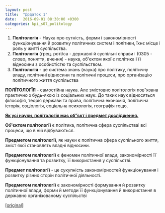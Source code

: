```yaml
---
layout: post
title:  "Додаток 1"
date:   2016-09-01 08:30:00 +0300
categories: kpi_s07_politology
---
```


1. **Політологія** - Наука про сутність, форми і закономірності функціонування й розвитку політичних систем і політики, їхнє місце і роль у житті суспільства.
2. **Політологія** (грец. роті/са - державні й суспільні справи і (0305 - слово, поняття, вчення) - наука, об'єктом якої є політика і її відносини з особистістю та суспільством.
3. **Політологія** - це система знань (наука) про політику, політичну владу, політичні відносини та політичні процеси, про організацію політичного життя суспільства

**ПОЛЇТОЛОГЇЯ** - самостійна наука. Але змістовно політологія пов”язана практично з будь-якою із соціальних наук. До таких наук відносяться філософія, теорія держави та права, політична економія, політична історія, соціологія, соціальна психологія, географія тощо.

<u><b>Як усі науки, політологія має об”єкт і предмет дослідження.</b></u>


**Об'єктом політології** є політика, політична сфера суспільстваі всі процеси, що в ній відбуваються.

**Предметом політології**, як науки є політична сфера суспільного життя, зміст якої становлять владні відносини.

**Предметом політології** є феномен політичної влади, закономірності її функціонування та розвитку, її використання у суспільстві.

**Предмет політології** - це сукупність закономірностей функціонування і розвитку різних сторін політичної діяльності.

**Предметом політології** є закономірності формування й розвитку політичної влади, форми й методи її функціонування й використання в державно організованому cуспільстві

  
[[original]](https://pp.vk.me/c626228/v626228367/2e124/Q-fgQIRrEog.jpg)
